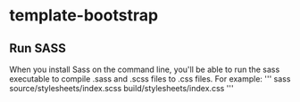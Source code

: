 # template-bootstrap

## Run SASS
When you install Sass on the command line, you'll be able to run the sass executable to compile .sass and .scss files to .css files. For example:
''' sass source/stylesheets/index.scss build/stylesheets/index.css '''

